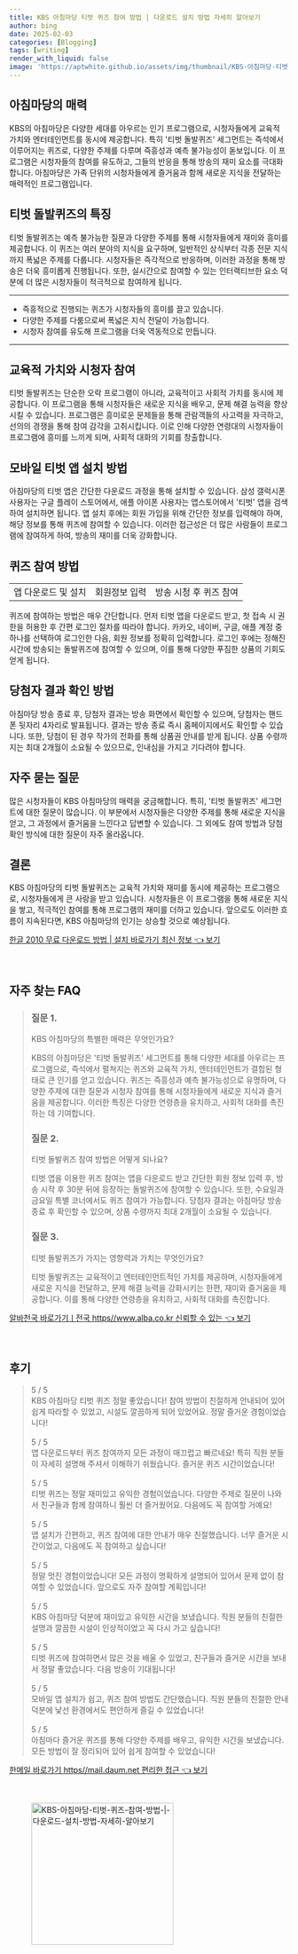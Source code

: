 ```yaml
---
title: KBS 아침마당 티벗 퀴즈 참여 방법 | 다운로드 설치 방법 자세히 알아보기
author: bing
date: 2025-02-03
categories: [Blogging]
tags: [writing]
render_with_liquid: false
image: 'https://aptwhite.github.io/assets/img/thumbnail/KBS-아침마당-티벗-퀴즈-참여-방법-|-다운로드-설치-방법-자세히-알아보기.webp'
---
```



<h2 id='아침마당의 매력'>아침마당의 매력</h2>

<p>KBS의 아침마당은 다양한 세대를 아우르는 인기 프로그램으로, 시청자들에게 교육적 가치와 엔터테인먼트를 동시에 제공합니다. 특히 '티벗 돌발퀴즈' 세그먼트는 즉석에서 이루어지는 퀴즈로, 다양한 주제를 다루며 즉흥성과 예측 불가능성이 돋보입니다. 이 프로그램은 시청자들의 참여를 유도하고, 그들의 반응을 통해 방송의 재미 요소를 극대화합니다. 아침마당은 가족 단위의 시청자들에게 즐거움과 함께 새로운 지식을 전달하는 매력적인 프로그램입니다.</p>

<h2 id='티벗 돌발퀴즈의 특징'>티벗 돌발퀴즈의 특징</h2>

<p>티벗 돌발퀴즈는 예측 불가능한 질문과 다양한 주제를 통해 시청자들에게 재미와 흥미를 제공합니다. 이 퀴즈는 여러 분야의 지식을 요구하며, 일반적인 상식부터 각종 전문 지식까지 폭넓은 주제를 다룹니다. 시청자들은 즉각적으로 반응하며, 이러한 과정을 통해 방송은 더욱 흥미롭게 진행됩니다. 또한, 실시간으로 참여할 수 있는 인터랙티브한 요소 덕분에 더 많은 시청자들이 적극적으로 참여하게 됩니다.</p>

<hr />

<ul>
    <li>즉흥적으로 진행되는 퀴즈가 시청자들의 흥미를 끌고 있습니다.</li>
    <li>다양한 주제를 다룸으로써 폭넓은 지식 전달이 가능합니다.</li>
    <li>시청자 참여를 유도해 프로그램을 더욱 역동적으로 만듭니다.</li>
</ul>

<hr />

<h2 id='교육적 가치와 시청자 참여'>교육적 가치와 시청자 참여</h2>

<p>티벗 돌발퀴즈는 단순한 오락 프로그램이 아니라, 교육적이고 사회적 가치를 동시에 제공합니다. 이 프로그램을 통해 시청자들은 새로운 지식을 배우고, 문제 해결 능력을 향상시킬 수 있습니다. 프로그램은 흥미로운 문제들을 통해 관람객들의 사고력을 자극하고, 선의의 경쟁을 통해 참여 감각을 고취시킵니다. 이로 인해 다양한 연령대의 시청자들이 프로그램에 흥미를 느끼게 되며, 사회적 대화의 기회를 창출합니다.</p>

<h2 id='모바일 티벗 앱 설치 방법'>모바일 티벗 앱 설치 방법</h2>

<p>아침마당의 티벗 앱은 간단한 다운로드 과정을 통해 설치할 수 있습니다. 삼성 갤럭시폰 사용자는 구글 플레이 스토어에서, 애플 아이폰 사용자는 앱스토어에서 '티벗' 앱을 검색하여 설치하면 됩니다. 앱 설치 후에는 회원 가입을 위해 간단한 정보를 입력해야 하며, 해당 정보를 통해 퀴즈에 참여할 수 있습니다. 이러한 접근성은 더 많은 사람들이 프로그램에 참여하게 하여, 방송의 재미를 더욱 강화합니다.</p>

<h2 id='퀴즈 참여 방법'>퀴즈 참여 방법</h2>

<table>
    <tr>
        <td>앱 다운로드 및 설치</td>
        <td>회원정보 입력</td>
        <td>방송 시청 후 퀴즈 참여</td>
    </tr>
</table>

<p>퀴즈에 참여하는 방법은 매우 간단합니다. 먼저 티벗 앱을 다운로드 받고, 첫 접속 시 권한을 허용한 후 간편 로그인 절차를 따라야 합니다. 카카오, 네이버, 구글, 애플 계정 중 하나를 선택하여 로그인한 다음, 회원 정보를 정확히 입력합니다. 로그인 후에는 정해진 시간에 방송되는 돌발퀴즈에 참여할 수 있으며, 이를 통해 다양한 푸짐한 상품의 기회도 얻게 됩니다.</p>

<h2 id='당첨자 결과 확인 방법'>당첨자 결과 확인 방법</h2>

<p>아침마당 방송 종료 후, 당첨자 결과는 방송 화면에서 확인할 수 있으며, 당첨자는 핸드폰 뒷자리 4자리로 발표됩니다. 결과는 방송 종료 즉시 홈페이지에서도 확인할 수 있습니다. 또한, 당첨이 된 경우 작가의 전화를 통해 상품권 안내를 받게 됩니다. 상품 수령까지는 최대 2개월이 소요될 수 있으므로, 인내심을 가지고 기다려야 합니다.</p>

<h2 id='자주 묻는 질문'>자주 묻는 질문</h2>

<p>많은 시청자들이 KBS 아침마당의 매력을 궁금해합니다. 특히, '티벗 돌발퀴즈' 세그먼트에 대한 질문이 많습니다. 이 부분에서 시청자들은 다양한 주제를 통해 새로운 지식을 얻고, 그 과정에서 즐거움을 느낀다고 답변할 수 있습니다. 그 외에도 참여 방법과 당첨 확인 방식에 대한 질문이 자주 올라옵니다.</p>

<h2 id='결론'>결론</h2>

<p>KBS 아침마당의 티벗 돌발퀴즈는 교육적 가치와 재미를 동시에 제공하는 프로그램으로, 시청자들에게 큰 사랑을 받고 있습니다. 시청자들은 이 프로그램을 통해 새로운 지식을 쌓고, 적극적인 참여를 통해 프로그램의 재미를 더하고 있습니다. 앞으로도 이러한 흐름이 지속된다면, KBS 아침마당의 인기는 상승할 것으로 예상됩니다.</p>


<p><a class="click-button" title="한글 2010 무료 다운로드 방법 | 설치 바로가기 최신 정보" href="https://aptwhite.github.io/posts/%ED%95%9C%EA%B8%80-2010-%EB%AC%B4%EB%A3%8C-%EB%8B%A4%EC%9A%B4%EB%A1%9C%EB%93%9C-%EB%B0%A9%EB%B2%95-%EC%84%A4%EC%B9%98-%EB%B0%94%EB%A1%9C%EA%B0%80%EA%B8%B0-%EC%B5%9C%EC%8B%A0-%EC%A0%95%EB%B3%B4/" rel="dofollow">한글 2010 무료 다운로드 방법 | 설치 바로가기 최신 정보 👈 보기</a></p><br>
<h2 id='자주_찾는_FAQ'>자주 찾는 FAQ</h2>
<div itemscope="" itemtype="https://schema.org/FAQPage"> 
<blockquote> 
<div itemscope="" itemprop="mainEntity" itemtype="https://schema.org/Question"> 
<h3 itemprop="name">질문 1.</h3> 
<div itemscope="" itemprop="acceptedAnswer" itemtype="https://schema.org/Answer"> 
<span itemprop="text"> 
<p>KBS 아침마당의 특별한 매력은 무엇인가요?</p>
<p>KBS의 아침마당은 '티벗 돌발퀴즈' 세그먼트를 통해 다양한 세대를 아우르는 프로그램으로, 즉석에서 펼쳐지는 퀴즈와 교육적 가치, 엔터테인먼트가 결합된 형태로 큰 인기를 얻고 있습니다. 퀴즈는 즉흥성과 예측 불가능성으로 유명하며, 다양한 주제에 대한 질문과 시청자 참여를 통해 시청자들에게 새로운 지식과 즐거움을 제공합니다. 이러한 특징은 다양한 연령층을 유치하고, 사회적 대화를 촉진하는 데 기여합니다.</p>
</span> 
</div> 
</div> 

<div itemscope="" itemprop="mainEntity" itemtype="https://schema.org/Question"> 
<h3 itemprop="name">질문 2.</h3> 
<div itemscope="" itemprop="acceptedAnswer" itemtype="https://schema.org/Answer"> 
<span itemprop="text"> 
<p>티벗 돌발퀴즈 참여 방법은 어떻게 되나요?</p>
<p>티벗 앱을 이용한 퀴즈 참여는 앱을 다운로드 받고 간단한 회원 정보 입력 후, 방송 시작 후 30분 뒤에 등장하는 돌발퀴즈에 참여할 수 있습니다. 또한, 수요일과 금요일 특별 코너에서도 퀴즈 참여가 가능합니다. 당첨자 결과는 아침마당 방송 종료 후 확인할 수 있으며, 상품 수령까지 최대 2개월이 소요될 수 있습니다.</p>
</span> 
</div> 
</div> 

<div itemscope="" itemprop="mainEntity" itemtype="https://schema.org/Question"> 
<h3 itemprop="name">질문 3.</h3> 
<div itemscope="" itemprop="acceptedAnswer" itemtype="https://schema.org/Answer"> 
<span itemprop="text"> 
<p>티벗 돌발퀴즈가 가지는 영향력과 가치는 무엇인가요?</p>
<p>티벗 돌발퀴즈는 교육적이고 엔터테인먼트적인 가치를 제공하며, 시청자들에게 새로운 지식을 전달하고, 문제 해결 능력을 강화시키는 한편, 재미와 즐거움을 제공합니다. 이를 통해 다양한 연령층을 유치하고, 사회적 대화를 촉진합니다.</p>
</span> 
</div> 
</div> 
</blockquote> 
</div>
<p><a class="click-button" title="알바천국 바로가기ㅣ전국 https//www.alba.co.kr 신뢰할 수 있는" href="https://aptwhite.github.io/posts/%EC%95%8C%EB%B0%94%EC%B2%9C%EA%B5%AD-%EB%B0%94%EB%A1%9C%EA%B0%80%EA%B8%B0%E3%85%A3%EC%A0%84%EA%B5%AD-httpswww.alba.co.kr-%EC%8B%A0%EB%A2%B0%ED%95%A0-%EC%88%98-%EC%9E%88%EB%8A%94/" rel="dofollow">알바천국 바로가기ㅣ전국 https//www.alba.co.kr 신뢰할 수 있는 👈 보기</a></p><br>
<h2 id='후기'>후기</h2>
<div itemscope itemtype="https://schema.org/Product">
  <blockquote>
  <div itemprop="review" itemscope itemtype="https://schema.org/Review">
      <div itemprop="reviewRating" itemscope itemtype="https://schema.org/Rating"> <span itemprop="ratingValue">5</span> / <span itemprop="bestRating">5</span> </div>
      <span itemprop="reviewBody">KBS 아침마당 티벗 퀴즈 정말 좋았습니다! 참여 방법이 친절하게 안내되어 있어 쉽게 따라할 수 있었고, 시설도 깔끔하게 되어 있었어요. 정말 즐거운 경험이었습니다!</span>
  </div>
  <br>
  <div itemprop="review" itemscope itemtype="https://schema.org/Review">
      <div itemprop="reviewRating" itemscope itemtype="https://schema.org/Rating"> <span itemprop="ratingValue">5</span> / <span itemprop="bestRating">5</span> </div>
      <span itemprop="reviewBody">앱 다운로드부터 퀴즈 참여까지 모든 과정이 매끄럽고 빠르네요! 특히 직원 분들이 자세히 설명해 주셔서 이해하기 쉬웠습니다. 즐거운 퀴즈 시간이었습니다!</span>
  </div>
  <br>
  <div itemprop="review" itemscope itemtype="https://schema.org/Review">
      <div itemprop="reviewRating" itemscope itemtype="https://schema.org/Rating"> <span itemprop="ratingValue">5</span> / <span itemprop="bestRating">5</span> </div>
      <span itemprop="reviewBody">티벗 퀴즈는 정말 재미있고 유익한 경험이었습니다. 다양한 주제로 질문이 나와서 친구들과 함께 참여하니 훨씬 더 즐거웠어요. 다음에도 꼭 참여할 거예요!</span>
  </div>
  <br>
  <div itemprop="review" itemscope itemtype="https://schema.org/Review">
      <div itemprop="reviewRating" itemscope itemtype="https://schema.org/Rating"> <span itemprop="ratingValue">5</span> / <span itemprop="bestRating">5</span> </div>
      <span itemprop="reviewBody">앱 설치가 간편하고, 퀴즈 참여에 대한 안내가 매우 친절했습니다. 너무 즐거운 시간이었고, 다음에도 꼭 참여하고 싶습니다!</span>
  </div>
  <br>
  <div itemprop="review" itemscope itemtype="https://schema.org/Review">
      <div itemprop="reviewRating" itemscope itemtype="https://schema.org/Rating"> <span itemprop="ratingValue">5</span> / <span itemprop="bestRating">5</span> </div>
      <span itemprop="reviewBody">정말 멋진 경험이었습니다! 모든 과정이 명확하게 설명되어 있어서 문제 없이 참여할 수 있었습니다. 앞으로도 자주 참여할 계획입니다!</span>
  </div>
  <br>
  <div itemprop="review" itemscope itemtype="https://schema.org/Review">
      <div itemprop="reviewRating" itemscope itemtype="https://schema.org/Rating"> <span itemprop="ratingValue">5</span> / <span itemprop="bestRating">5</span> </div>
      <span itemprop="reviewBody">KBS 아침마당 덕분에 재미있고 유익한 시간을 보냈습니다. 직원 분들의 친절한 설명과 깔끔한 시설이 인상적이었고 꼭 다시 가고 싶습니다!</span>
  </div>
  <br>
  <div itemprop="review" itemscope itemtype="https://schema.org/Review">
      <div itemprop="reviewRating" itemscope itemtype="https://schema.org/Rating"> <span itemprop="ratingValue">5</span> / <span itemprop="bestRating">5</span> </div>
      <span itemprop="reviewBody">티벗 퀴즈에 참여하면서 많은 것을 배울 수 있었고, 친구들과 즐거운 시간을 보내서 정말 좋았습니다. 다음 방송이 기대됩니다!</span>
  </div>
  <br>
  <div itemprop="review" itemscope itemtype="https://schema.org/Review">
      <div itemprop="reviewRating" itemscope itemtype="https://schema.org/Rating"> <span itemprop="ratingValue">5</span> / <span itemprop="bestRating">5</span> </div>
      <span itemprop="reviewBody">모바일 앱 설치가 쉽고, 퀴즈 참여 방법도 간단했습니다. 직원 분들의 친절한 안내 덕분에 낯선 환경에서도 편안하게 즐길 수 있었습니다!</span>
  </div>
  <br>
  <div itemprop="review" itemscope itemtype="https://schema.org/Review">
      <div itemprop="reviewRating" itemscope itemtype="https://schema.org/Rating"> <span itemprop="ratingValue">5</span> / <span itemprop="bestRating">5</span> </div>
      <span itemprop="reviewBody">아침마다 즐거운 퀴즈를 통해 다양한 주제를 배우고, 유익한 시간을 보냈습니다. 모든 방법이 잘 정리되어 있어 쉽게 참여할 수 있었습니다!</span>
  </div>
  </blockquote>
</div>
<p><a class="click-button" title="한메일 바로가기 https//mail.daum.net 편리한 접근" href="https://aptwhite.github.io/posts/%ED%95%9C%EB%A9%94%EC%9D%BC-%EB%B0%94%EB%A1%9C%EA%B0%80%EA%B8%B0-httpsmail.daum.net-%ED%8E%B8%EB%A6%AC%ED%95%9C-%EC%A0%91%EA%B7%BC/" rel="dofollow">한메일 바로가기 https//mail.daum.net 편리한 접근 👈 보기</a></p><br>
<figure class="image"><img src="https://aptwhite.github.io/assets/img/thumbnail/KBS-아침마당-티벗-퀴즈-참여-방법-|-다운로드-설치-방법-자세히-알아보기.webp" alt="KBS-아침마당-티벗-퀴즈-참여-방법-|-다운로드-설치-방법-자세히-알아보기" width="256" height="256"></figure>